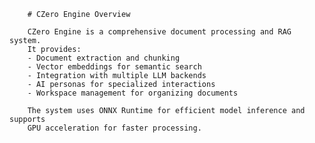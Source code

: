 
        # CZero Engine Overview
        
        CZero Engine is a comprehensive document processing and RAG system. 
        It provides:
        - Document extraction and chunking
        - Vector embeddings for semantic search
        - Integration with multiple LLM backends
        - AI personas for specialized interactions
        - Workspace management for organizing documents
        
        The system uses ONNX Runtime for efficient model inference and supports
        GPU acceleration for faster processing.
        